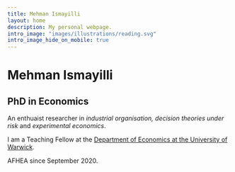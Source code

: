 ```yaml
---
title: Mehman Ismayilli
layout: home
description: My personal webpage.
intro_image: "images/illustrations/reading.svg"
intro_image_hide_on_mobile: true
---
```


# Mehman Ismayilli
## PhD in Economics


An enthuaist researcher in _industrial organisation, decision theories under risk_ and _experimental economics_. 

I am a Teaching Fellow at the [Department of Economics at the University of Warwick](https://warwick.ac.uk/fac/soc/economics/staff/mismayilli). 

AFHEA since September 2020. 
